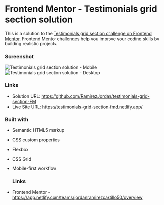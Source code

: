# Frontend Mentor - Testimonials grid section solution

This is a solution to the [Testimonials grid section challenge on Frontend Mentor](https://www.frontendmentor.io/challenges/testimonials-grid-section-Nnw6J7Un7). Frontend Mentor challenges help you improve your coding skills by building realistic projects. 

### Screenshot

![Testimonials grid section solution - Mobile](https://github.com/RamirezJordan/testimonials-grid-section-FM/assets/167382330/aa73cfcc-4780-4dd5-b72d-3873f5da47aa)
![Testimonials grid section solution - Desktop](https://github.com/RamirezJordan/testimonials-grid-section-FM/assets/167382330/bee22924-316a-43cb-a27c-7a68c9fd99b9)

### Links

- Solution URL: https://github.com/RamirezJordan/testimonials-grid-section-FM
- Live Site URL: https://testimonials-grid-section-fmd.netlify.app/

### Built with

- Semantic HTML5 markup
- CSS custom properties
- Flexbox
- CSS Grid
- Mobile-first workflow

  ### Links
- Frontend Mentor - https://app.netlify.com/teams/jordanramirezcastillo50/overview
